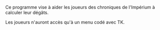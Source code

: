 Ce programme vise à aider les joueurs des chroniques de l'Impérium à calculer leur dégâts. 

Les joueurs n'auront accès qu'à un menu codé avec TK.

